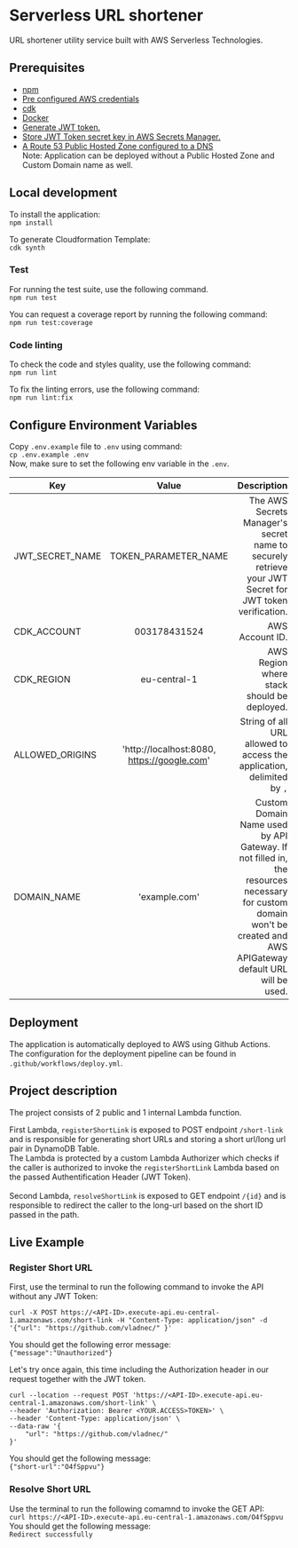 # Serverless URL shortener
URL shortener utility service built with AWS Serverless Technologies.</br>
## Prerequisites
<ul>
    <li><a href="https://docs.npmjs.com/downloading-and-installing-node-js-and-npm">npm</a></li>
    <li><a href="https://docs.aws.amazon.com/cli/latest/userguide/cli-configure-files.html">Pre configured AWS credentials</a></li>
    <li><a href="https://docs.aws.amazon.com/cdk/v2/guide/getting_started.html">cdk</a></li>
    <li><a href="https://docs.docker.com/get-docker/">Docker</a></li>
    <li><a href="https://jwt.io/">Generate JWT token.</a></li>
    <li><a href="https://docs.aws.amazon.com/secretsmanager/latest/userguide/create_secret.html">Store JWT Token secret key in AWS Secrets Manager. </a></li>
    <li><a href="https://docs.aws.amazon.com/Route53/latest/DeveloperGuide/dns-configuring.html">A Route 53 Public Hosted Zone configured to a DNS</a></li>
    Note: Application can be deployed without a Public Hosted Zone and Custom Domain name as well.
</ul>

## Local development
To install the application: </br>
`npm install`

To generate Cloudformation Template: </br>
`cdk synth`

### Test
For running the test suite, use the following command. </br>
`npm run test`
</br>

You can request a coverage report by running the following command: </br>
`npm run test:coverage`

### Code linting
To check the code and styles quality, use the following command: </br>
``npm run lint``
</br>

To fix the linting errors, use the following command: </br>
`npm run lint:fix`

## Configure Environment Variables
Copy `.env.example` file to `.env` using command: </br>
`cp .env.example .env`
</br>
Now, make sure to set the following env variable in the `.env`.

| Key             |                    Value                    |                                                                                                                                                       Description |
|-----------------|:-------------------------------------------:|------------------------------------------------------------------------------------------------------------------------------------------------------------------:|
| JWT_SECRET_NAME |            TOKEN_PARAMETER_NAME             |                                                            The AWS Secrets Manager's secret name to securely retrieve your JWT Secret for JWT token verification. |
| CDK_ACCOUNT     |                003178431524                 |                                                                                                                                                   AWS Account ID. |
| CDK_REGION      |                eu-central-1                 |                                                                                                                        AWS Region where stack should be deployed. |
| ALLOWED_ORIGINS | 'http://localhost:8080, https://google.com' |                                                                                             String of all URL allowed to access the application, delimited by `,` |
| DOMAIN_NAME     |                'example.com'                | Custom Domain Name used by API Gateway. If not filled in, the resources necessary for custom domain won't be created and AWS APIGateway default URL will be used. |


## Deployment
The application is automatically deployed to AWS using Github Actions.</br>
The configuration for the deployment pipeline can be found in `.github/workflows/deploy.yml`.

## Project description

The project consists of 2 public and 1 internal Lambda function. </br>

First Lambda, `registerShortLink` is exposed to POST endpoint `/short-link` and is responsible for generating short URLs and storing a short url/long url pair in DynamoDB Table. </br>
The Lambda is protected by a custom Lambda Authorizer which checks if the caller is authorized to invoke the `registerShortLink` Lambda based on the passed Authentification Header (JWT Token).
</br>
</br>
Second Lambda, `resolveShortLink` is exposed to GET endpoint `/{id}` and is responsible to redirect the caller to the long-url based on the short ID passed in the path.

## Live Example
### Register Short URL
First, use the terminal to run the following command to invoke the API without any JWT Token: </br>


``` 
curl -X POST https://<API-ID>.execute-api.eu-central-1.amazonaws.com/short-link -H "Content-Type: application/json" -d '{"url": "https://github.com/vladnec/" }'
```

You should get the following error message: </br>
`{"message":"Unauthorized"}` </br>

Let's try once again, this time including the Authorization header in our request together with the JWT token.
``` 
curl --location --request POST 'https://<API-ID>.execute-api.eu-central-1.amazonaws.com/short-link' \
--header 'Authorization: Bearer <YOUR.ACCESS>TOKEN>' \
--header 'Content-Type: application/json' \
--data-raw '{
    "url": "https://github.com/vladnec/"
}'
``` 
You should get the following message: </br>
`{"short-url":"O4fSppvu"}`

### Resolve Short URL

Use the terminal to run the following comamnd to invoke the GET API: </br>
`curl https://<API-ID>.execute-api.eu-central-1.amazonaws.com/O4fSppvu`
</br>
You should get the following message: </br>
`Redirect successfully`







